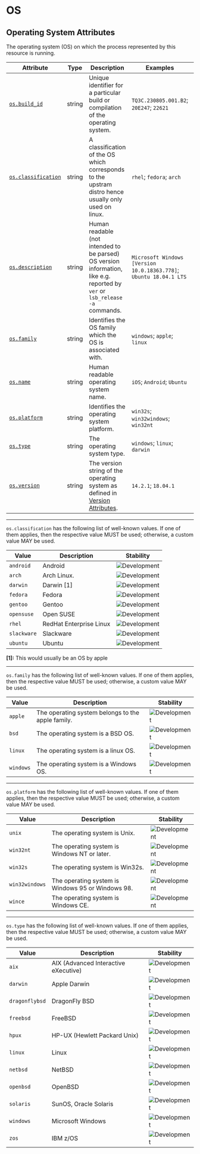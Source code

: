 <!-- NOTE: THIS FILE IS AUTOGENERATED. DO NOT EDIT BY HAND. -->
<!-- see templates/registry/markdown/attribute_namespace.md.j2 -->

# OS

## Operating System Attributes

The operating system (OS) on which the process represented by this resource is running.

| Attribute | Type | Description | Examples | Stability |
|---|---|---|---|---|
| <a id="os-build-id" href="#os-build-id">`os.build_id`</a> | string | Unique identifier for a particular build or compilation of the operating system. | `TQ3C.230805.001.B2`; `20E247`; `22621` | ![Development](https://img.shields.io/badge/-development-blue) |
| <a id="os-classification" href="#os-classification">`os.classification`</a> | string | A classification of the OS which corresponds to the upstram distro hence usually only used on linux. | `rhel`; `fedora`; `arch` | ![Development](https://img.shields.io/badge/-development-blue) |
| <a id="os-description" href="#os-description">`os.description`</a> | string | Human readable (not intended to be parsed) OS version information, like e.g. reported by `ver` or `lsb_release -a` commands. | `Microsoft Windows [Version 10.0.18363.778]`; `Ubuntu 18.04.1 LTS` | ![Development](https://img.shields.io/badge/-development-blue) |
| <a id="os-family" href="#os-family">`os.family`</a> | string | Identifies the OS family which the OS is associated with. | `windows`; `apple`; `linux` | ![Development](https://img.shields.io/badge/-development-blue) |
| <a id="os-name" href="#os-name">`os.name`</a> | string | Human readable operating system name. | `iOS`; `Android`; `Ubuntu` | ![Development](https://img.shields.io/badge/-development-blue) |
| <a id="os-platform" href="#os-platform">`os.platform`</a> | string | Identifies the operating system platform. | `win32s`; `win32windows`; `win32nt` | ![Development](https://img.shields.io/badge/-development-blue) |
| <a id="os-type" href="#os-type">`os.type`</a> | string | The operating system type. | `windows`; `linux`; `darwin` | ![Development](https://img.shields.io/badge/-development-blue) |
| <a id="os-version" href="#os-version">`os.version`</a> | string | The version string of the operating system as defined in [Version Attributes](/docs/resource/README.md#version-attributes). | `14.2.1`; `18.04.1` | ![Development](https://img.shields.io/badge/-development-blue) |

---

`os.classification` has the following list of well-known values. If one of them applies, then the respective value MUST be used; otherwise, a custom value MAY be used.

| Value  | Description | Stability |
|---|---|---|
| `android` | Android | ![Development](https://img.shields.io/badge/-development-blue) |
| `arch` | Arch Linux. | ![Development](https://img.shields.io/badge/-development-blue) |
| `darwin` | Darwin [1] | ![Development](https://img.shields.io/badge/-development-blue) |
| `fedora` | Fedora | ![Development](https://img.shields.io/badge/-development-blue) |
| `gentoo` | Gentoo | ![Development](https://img.shields.io/badge/-development-blue) |
| `opensuse` | Open SUSE | ![Development](https://img.shields.io/badge/-development-blue) |
| `rhel` | RedHat Enterprise Linux | ![Development](https://img.shields.io/badge/-development-blue) |
| `slackware` | Slackware | ![Development](https://img.shields.io/badge/-development-blue) |
| `ubuntu` | Ubuntu | ![Development](https://img.shields.io/badge/-development-blue) |

**[1]:** This would usually be an OS by apple

---

`os.family` has the following list of well-known values. If one of them applies, then the respective value MUST be used; otherwise, a custom value MAY be used.

| Value  | Description | Stability |
|---|---|---|
| `apple` | The operating system belongs to the apple family. | ![Development](https://img.shields.io/badge/-development-blue) |
| `bsd` | The operating system is a BSD OS. | ![Development](https://img.shields.io/badge/-development-blue) |
| `linux` | The operating system is a linux OS. | ![Development](https://img.shields.io/badge/-development-blue) |
| `windows` | The operating system is a Windows OS. | ![Development](https://img.shields.io/badge/-development-blue) |

---

`os.platform` has the following list of well-known values. If one of them applies, then the respective value MUST be used; otherwise, a custom value MAY be used.

| Value  | Description | Stability |
|---|---|---|
| `unix` | The operating system is Unix. | ![Development](https://img.shields.io/badge/-development-blue) |
| `win32nt` | The operating system is Windows NT or later. | ![Development](https://img.shields.io/badge/-development-blue) |
| `win32s` | The operating system is Win32s. | ![Development](https://img.shields.io/badge/-development-blue) |
| `win32windows` | The operating system is Windows 95 or Windows 98. | ![Development](https://img.shields.io/badge/-development-blue) |
| `wince` | The operating system is Windows CE. | ![Development](https://img.shields.io/badge/-development-blue) |

---

`os.type` has the following list of well-known values. If one of them applies, then the respective value MUST be used; otherwise, a custom value MAY be used.

| Value  | Description | Stability |
|---|---|---|
| `aix` | AIX (Advanced Interactive eXecutive) | ![Development](https://img.shields.io/badge/-development-blue) |
| `darwin` | Apple Darwin | ![Development](https://img.shields.io/badge/-development-blue) |
| `dragonflybsd` | DragonFly BSD | ![Development](https://img.shields.io/badge/-development-blue) |
| `freebsd` | FreeBSD | ![Development](https://img.shields.io/badge/-development-blue) |
| `hpux` | HP-UX (Hewlett Packard Unix) | ![Development](https://img.shields.io/badge/-development-blue) |
| `linux` | Linux | ![Development](https://img.shields.io/badge/-development-blue) |
| `netbsd` | NetBSD | ![Development](https://img.shields.io/badge/-development-blue) |
| `openbsd` | OpenBSD | ![Development](https://img.shields.io/badge/-development-blue) |
| `solaris` | SunOS, Oracle Solaris | ![Development](https://img.shields.io/badge/-development-blue) |
| `windows` | Microsoft Windows | ![Development](https://img.shields.io/badge/-development-blue) |
| `zos` | IBM z/OS | ![Development](https://img.shields.io/badge/-development-blue) |
